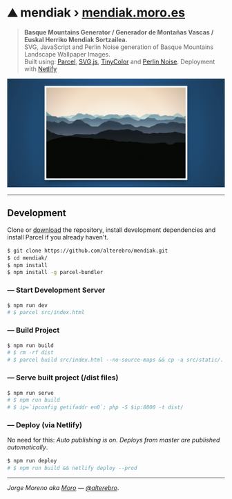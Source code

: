 # ⛰️ mendiak &rsaquo; [mendiak.moro.es](https://mendiak.moro.es)

> **Basque Mountains Generator / Generador de Montañas Vascas / Euskal Herriko Mendiak Sortzailea.**  
> SVG, JavaScript and Perlin Noise generation of Basque Mountains Landscape Wallpaper Images.  
> Built using: [Parcel](https://parceljs.org/), [SVG,js](https://svgjs.com/), [TinyColor](https://github.com/bgrins/TinyColor) and [Perlin Noise](https://www.npmjs.com/package/perlin-noise-3d). Deployment with [Netlify](https://www.netlify.com/)

[![mendiak](src/static/mendiak.jpg)](https://mendiak.moro.es)

---

## Development

Clone or [download](https://github.com/alterebro/mendiak/archive/master.zip) the repository, install development dependencies and install Parcel if you already haven't.

```sh
$ git clone https://github.com/alterebro/mendiak.git
$ cd mendiak/
$ npm install
$ npm install -g parcel-bundler
```

### — Start Development Server

```sh
$ npm run dev
# $ parcel src/index.html
```

### — Build Project

```sh
$ npm run build
# $ rm -rf dist
# $ parcel build src/index.html --no-source-maps && cp -a src/static/. dist/
```

### — Serve built project (/dist files)

```sh
$ npm run serve
# $ npm run build
# $ ip=`ipconfig getifaddr en0`; php -S $ip:8000 -t dist/
```

### — Deploy (via Netlify)

No need for this: *Auto publishing is on. Deploys from master are published automatically*.

```sh
$ npm run deploy
# $ npm run build && netlify deploy --prod
```

---

*Jorge Moreno aka [Moro](https://moro.es) &mdash; [@alterebro](https://twitter.com/alterebro)*.
